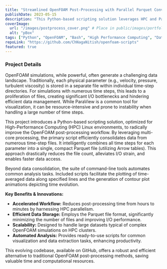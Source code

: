 ```yaml
---
title: "Streamlined OpenFOAM Post-Processing with Parallel Parquet Conversion and Automated Analysis"
publishDate: 2023-05-15
description: "This Python-based scripting solution leverages HPC and Parquet files to accelerate OpenFOAM post-processing by drastically reducing file count, streamlining I/O, and automating analysis tasks."
coverImage:
  url: "/images/postprocess_cover.png" # Place in public/images/portfolio/novaflow/
  alt: "pBox"
tags: ["Python", "OpenFOAM", "Bash", "High Performance Computing", "Data Mangement"]
repoLink: "https://github.com/ChNagaNitish/openfoam-scripts"
featured: true
---
```


### Project Details

OpenFOAM simulations, while powerful, often generate a challenging data landscape. Traditionally, each physical parameter (e.g., velocity, pressure, turbulent viscosity) is stored in a separate file within individual time-step directories. For simulations with numerous time steps, this leads to a proliferation of files, creating significant I/O bottlenecks and hindering efficient data management. While ParaView is a common tool for visualization, it can be resource-intensive and prone to instability when handling a large number of time steps.

This project introduces a Python-based scripting solution, optimized for High-Performance Computing (HPC) Linux environments, to radically improve the OpenFOAM post-processing workflow. By leveraging multi-core processing, the primary script efficiently consolidates data from numerous time-step files. It intelligently combines all time steps for each parameter into a single, compact Parquet file (utilizing Arrow tables). This approach drastically reduces the file count, alleviates I/O strain, and enables faster data access.

Beyond data consolidation, the suite of command-line tools automates common analysis tasks. Included scripts facilitate the plotting of time-averaged data along specified lines and the generation of contour plot animations depicting time evolution.

**Key Benefits & Innovations:**

* **Accelerated Workflow:** Reduces post-processing time from hours to minutes by harnessing HPC parallelism.
* **Efficient Data Storage:** Employs the Parquet file format, significantly minimizing the number of files and improving I/O performance.
* **Scalability:** Designed to handle large datasets typical of complex OpenFOAM simulations on HPC clusters.
* **Automated Analysis:** Provides ready-to-use scripts for common visualization and data extraction tasks, enhancing productivity.

This evolving codebase, available on GitHub, offers a robust and efficient alternative to traditional OpenFOAM post-processing methods, saving valuable time and computational resources.